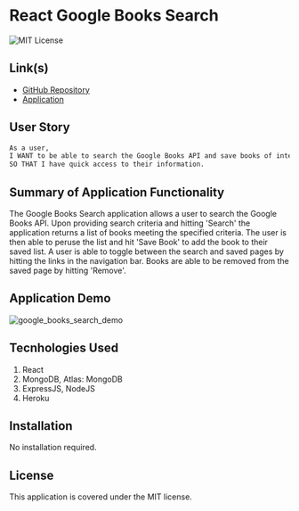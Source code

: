 # React Google Books Search

![MIT License](https://img.shields.io/badge/License-MIT-yellow.svg)

## Link(s)

* [GitHub Repository](https://github.com/emangano2816/google_books_search)
* [Application](https://secret-taiga-38025.herokuapp.com/)

## User Story

```md
As a user, 
I WANT to be able to search the Google Books API and save books of interest 
SO THAT I have quick access to their information.
```

## Summary of Application Functionality
The Google Books Search application allows a user to search the Google Books API.  Upon providing search criteria and hitting 'Search' the application returns a list of books meeting the specified criteria.  The user is then able to peruse the list and hit 'Save Book' to add the book to their saved list.  A user is able to toggle between the search and saved pages by hitting the links in the navigation bar.  Books are able to be removed from the saved page by hitting 'Remove'.
    
## Application Demo

![google_books_search_demo](https://user-images.githubusercontent.com/79860046/134040426-9a68c06e-5c8c-4614-9fd7-6018b362709b.gif)

## Tecnhologies Used
1. React
2. MongoDB, Atlas: MongoDB
3. ExpressJS, NodeJS
4. Heroku 

## Installation

No installation required.

## License

This application is covered under the MIT license.

